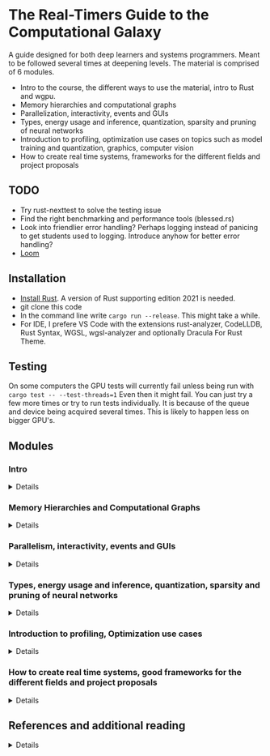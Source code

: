 # The Real-Timers Guide to the Computational Galaxy
A guide designed for both deep learners and systems programmers. Meant to be followed several times at deepening levels. The material is comprised of 6 modules.
* Intro to the course, the different ways to use the material, intro to Rust and wgpu.
* Memory hierarchies and computational graphs
* Parallelization, interactivity, events and GUIs
* Types, energy usage and inference, quantization, sparsity and pruning of neural networks
* Introduction to profiling, optimization use cases on topics such as model training and quantization, graphics, computer vision
* How to create real time systems, frameworks for the different fields and project proposals


## TODO
* Try rust-nexttest to solve the testing issue
* Find the right benchmarking and performance tools (blessed.rs)
* Look into friendlier error handling? Perhaps logging instead of panicing to get students used to logging. Introduce anyhow for better error handling?
* [Loom](https://docs.rs/loom/latest/loom/)





## Installation
* [Install Rust](https://www.rust-lang.org/tools/install). A version of Rust supporting edition 2021 is needed.
* git clone this code
* In the command line write ```cargo run --release```. This might take a while.
* For IDE, I prefere VS Code with the extensions rust-analyzer, CodeLLDB, Rust Syntax, WGSL, wgsl-analyzer and optionally Dracula For Rust Theme.

## Testing
On some computers the GPU tests will currently fail unless being run with ```cargo test -- --test-threads=1```
Even then it might fail. You can just try a few more times or try to run tests individually. It is because of the queue and device being acquired several times.
This is likely to happen less on bigger GPU's.

## Modules

### Intro
<details>

* Why should you use this material
* How to use the materials as a student and a teacher.
* Which level is for who and what does it require
#### Intro to Rust
* Project setup
* How to compile
* What are types
* Borrow checker - shared and mutable references
* Move, Copy and Clone
* Iterators
* (Iterators - slightly more detailed)
* Option, Result - everywhere
* Enums & Match statements
* (Smart pointers)
* (Traits)
* (Clippy)
* (fmt)
</details>

### Memory Hierarchies and Computational Graphs
<details>

#### Intro and Getting Started
* Intro to the code framework
* Compilers
* Frequent commands and FAQ
#### The CPU and memory hierarchies
* Intro to memory hierarchies
* (Virtualized memory)
* Pointers, Heap and Stack, Dynamic Arrays
* The CPU-side memory hierarchies
* Pipelines and branch prediction
* Inlining
* (Pointers and smart pointers)
* (Garbage collectors)
#### Computational Graphs (Low code)
* Intro to computational graphs - overview of immediate, graph and compiled graph
* The network we want to support
* What's in a tensor
* Data dependencies and control dependencies
* (Intermediate representations)
* (Compiler verifications and the restrict keyword)
* Testing the correctness of the nodes
* (Graph representations)
* (Perspective to render graphs)
#### Intro to GPU's
* Brief intro to GPU's
* (Shared memory, warp shuffling and distributed shared memory)
* (Synchronization)
* (SPIR-V & GLSL/HLSL)
* Intro to wgpu
* (Setup of wgpu)
#### Immediate GPU computation
* Building the first compute node
* GPU's in greater detail
* Pipelining, Warp Divergence, Occupancy and Overlap
* Building the remaining compute nodes
* Testing the whole thing in immediate mode
* (Caching shaders)
#### Building a Computational Graph
* Seeing the CPU-GPU memory hierarchies
* Transfers
* Building a computational graph
* Testing the computational graph
#### Building a Computational Graph Compiler
* Seeing the GPU memory hierarchy - caches, shared memory and RAM
* Graph compilers and OP codes
* Swapping operators for fused versions
* Building a graph compiler
* Testing the graph compiler
* (Metaprogramming - Shaders are just strings!)
* (Decomposing to OP codes)
* (A toy example with OP codes)
* (Additional ideas for compiler optimization, buffer reusage, matrix reusage)
#### Closing Remarks
* Comparing CPU, immediate, immediate with shader caching, computational graph and compiled computational graph.
* How does this relate to torch.compile?
* Where to go from here?
#### (Exercises - do at least 1)
* (Implement a version of the linear layer functions which uses shared memory and tiling)
* (Implement the tree reduction version of the sum function and add it to the softmax function. Also compare the single pass and the tree reduction performance graphs. [Reference](https://developer.download.nvidia.com/assets/cuda/files/reduction.pdf))
* (Implement a max pooling operator in all levels and implement tests)
* (Implement a convolution operator in all levels and implement tests)
* (Add reusable buffers to the computational graph system)
* (Extend the computational graph with inplace operation for the ReLU operator)
</details>

### Parallelism, interactivity, events and GUIs
<details>

* Data parallelism, work stealing - rayon
* Data parallelism, non-work stealing - crossbeam
* Mutex
* Async
* Atomic
* Threads
* GPU
* (Sparsity)
* (Random Access and Monte Carlo (Gyro Dropout))
* (Branchless programming)
* (SIMD)
* (Sorting)
* Channels
* Events
* Key and Mouse events
* Event Loops
* (GUIs & egui)
* (Examine egui-winit-wgpu template)
* (Graph representations - pointers and indices)
* (Trees using indices)
* (Parallel work on graphs)
#### (Specializations/Exercise - Pick items worth a total of 3 points or more, write a 10+ lines interpretation of each item)
* (1 - Data-oriented design - Entity component systems)
* (1 - Array of Structs, Structs of Arrays, Auto-Vectorization)
* (1 - Linearized octrees)
* (2 - Sorting kernels in divergent workloads - Wavefront path tracing)
* (4 - ORB-SLAM - design and a warning about trying to code it)
* (4 - Nanite)
* (1 - PyTorch - Data-Distributed-Parallelism)
* (1 - PyTorch - Model-Distributed-Parallelism)
* (2 - Shadertoy)
* (1 - Gyro Dropout - MLSys 2022)
* (1 - Hierarchical Frustum Culling)
* (2 - Flash Attention)
* (2 - Custom memory allocators)
* (2 - [JAX](https://jax.readthedocs.io/en/latest/notebooks/Common_Gotchas_in_JAX.html))

#### (Exercise)
* Describe the base architecture of the egui-winit-wgpu template. Expand on the template and program some things (needs suggestions) using some of the primitives introduced in the module
</details>


### Types, energy usage and inference, quantization, sparsity and pruning of neural networks
<details>


* Floats
* Float precision
* (Fast inverse square root)
* Integers
* (Bit tricks)
* (Basic compression)
* Energy usage
* (Batch based data processing)
* Inference
* Quantization
* Sparsity
* Pruning
* (Tensor Cores)
* (Using integers instead of strings in hash tables)
#### (Specializations - Group discussion and presentation)
* (Packing bits for atomic operators)
* (Inverse depth buffers)
* (Bittricks, packing normals and colors)
* (Morton codes / Z-order curves, tiling and GPU textures)
* (Calculating compression precision in a lossy point cloud compression scheme)
* (DLSS)
* (Real-Time Texture Decompression and Upsampling)
* (2:4 sparsity with Tensor Cores)


#### (Exercise)
* (Find a suitable model and inference library. Perform inference. Optimize the model and inference process. Can you do inference on one thread, training on another and substitute in the new model? ADD SUGGESTED MODELS)

</details>

### Introduction to profiling, Optimization use cases
<details>

* Profilers (PyTorch, web, GPU, general)
#### Specializations
* Training a neural network
* Optimizing a neural network for inference
* Running Yolo
* Optimizing a point cloud renderer
* Optimizing a path tracer

#### (Exercise)
* (Try out the profilers relevant to your own system with some sample programs.)
</details>

### How to create real time systems, good frameworks for the different fields and project proposals
<details>

* Starting with a simple prototype
* Identify your components
* Single threaded correct implementation -> Testing to avoid regression
* Optimize
#### Tips and tricks in real time systems
* (memcpy)
* (Hot loops, event loops)
* (Allocations in a hot loop)
* (System calls - hoist out of the hot loop)
* (Logging and printing)
* (Bindings - PyO3 and cxx)
* (Walk, don't run, testing for correctness before optimization)
* (Don't use abbreviations)
* (Don't use postfix incrementation++)
* (When to care about software engineering and when to care about performance)
* (Don't use a string key/identifier or integer, when a type safe enum will do the job)
* (Hard coding types)
* (Cognitive load, and delaying errors to after the first draft - deliberate development vs. debugging)
* (Prefer stateless programming, minimize stateful programming (functional inspiration))
* (Implicit casting)
* (Compression)
* (Know your system - mobile, laptop, desktop, integrated memory, which GPU)
* (Use version control even for solo development)
* (Am I copying/cloning things that don't need to be copied?)
* (Check/validate everything before the hot loop)
* (Anything that can be immutable, should be immutable - aliasing!)
* (Testing and Seeding RNG's)
* (Timing real-time systems and how to escape or offload compute)
#### Components - libraries/frameworks
[blessed](blessed.rs)  
[rayon](https://github.com/rayon-rs/rayon)  
[egui](https://github.com/emilk/egui)  
[wonnx](https://github.com/webonnx/wonnx)  
[tch](https://github.com/LaurentMazare/tch-rs)  
[winit](https://github.com/rust-windowing/winit)  
[cv](https://github.com/rust-cv/cv)  
[ultraviolet](https://github.com/fu5ha/ultraviolet)  
[arewelearningyet](https://www.arewelearningyet.com/neural-networks/)  
[burn](https://github.com/burn-rs/burn)  

#### Specializations - Project proposals
Virtual 3D scanner for a point cloud dataset  
EEG system  
Change the latent variables in a network using GUI, optimize the network  
Point cloud renderer  
Real-time style transfer on a web cam feed  
Rendering fractals influenced by a web cam feed  
Eye tracking -> Present to screen and read from web cam -> feature extraction -> classifier -> intervention signal -> reading app (Wolfgang Fuhl, PISTOL, fixation detection)  
Bird classification from sound / Real-time classification of sound (Xeno-canto database)  
Who is talking? Real-time classification of sound  
Are you dyslexic? Eye tracking classifier  
Cognitive load tracker - Eyes & pupil dilation and online estimation of signal strength (pupils vs. sound for the hearing impaired)  



#### What makes for a good project?
* What is your concept/project?
* Which concepts from the previous material do you think are relevant to your project and why?
* Preprocessing your data?
* How do you adapt to your chosen/available platform?
* Which libraries did you choose for this problem?
* How fast did you get to your minimum viable product?
* Which steps did you take from there and why?
* How did you determine which parts of your system to optimize?
* What else would you like to do with your system?
</details>


## References and additional reading
<details>

[Introduction to High Performance Machine Learning](https://engineering.nyu.edu/sites/default/files/2022-01/ECE_GY_9143_S22.pdf)  
[High Performance Machine Learning](https://www.cs.columbia.edu/wp-content/uploads/2022/08/HPML-Fall2022-columbia.pdf)  
[Flash Attention](https://github.com/HazyResearch/flash-attention)  
[Branchless Programming](https://www.youtube.com/watch?v=g-WPhYREFjk)  
[The Rust Programming Language](https://doc.rust-lang.org/book/title-page.html)  
[Learn wgpu](https://sotrh.github.io/learn-wgpu/)  
[Install Rust](https://www.rust-lang.org/tools/install)  
[wgpu](https://wgpu.rs/)  
[ShaderToy](https://www.shadertoy.com/)  
[Inigo Quilez](https://iquilezles.org/articles/)  
[ORB-SLAM](https://arxiv.org/abs/1502.00956)  
[ORB-SLAM2](https://arxiv.org/abs/1610.06475)  
[Z-order curves](https://www.nocentino.com/Nocentino10.pdf)  
[Linearised Trees on the GPU](https://developer.nvidia.com/blog/thinking-parallel-part-iii-tree-construction-gpu/)  
[Vivienne Sze - Energy Efficient AI](https://www.youtube.com/watch?v=WbLQqPw_n88)  
[Visual Computing - Stanford](https://gfxcourses.stanford.edu/cs348k/spring23)  
[Parallel Computing - Stanford](https://gfxcourses.stanford.edu/cs149/fall21)  
[Rust Profiling](https://nnethercote.github.io/perf-book/profiling.html)  
[RenderDoc](https://renderdoc.org/)  
[Book of Shaders](https://thebookofshaders.com/)  
[Scratchapixel](https://www.scratchapixel.com/)  
[Ray Tracing in One Weekend](https://raytracing.github.io/)
[Physically Based Rendering](https://www.pbrt.org/)
[Crafting Interpreters](https://craftinginterpreters.com/)
</details>